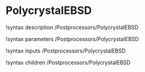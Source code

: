<!-- MOOSE Documentation Stub: Remove this when content is added. -->

# PolycrystalEBSD
!syntax description /Postprocessors/PolycrystalEBSD

!syntax parameters /Postprocessors/PolycrystalEBSD

!syntax inputs /Postprocessors/PolycrystalEBSD

!syntax children /Postprocessors/PolycrystalEBSD
